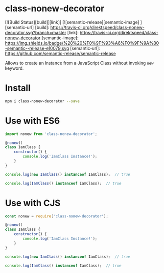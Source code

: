 # class-nonew-decorator
[![Build Status][build]][link]]
[![semantic-release][semantic-image] ][semantic-url]
[build]: https://travis-ci.org/direktspeed/class-nonew-decorator.svg?branch=master
[link]: https://travis-ci.org/direktspeed/class-nonew-decorator
[semantic-image]: https://img.shields.io/badge/%20%20%F0%9F%93%A6%F0%9F%9A%80-semantic--release-e10079.svg
[semantic-url]: https://github.com/semantic-release/semantic-release

Allows to create an Instance from a JavaScript Class without invoking `new` keyword.

# Install

```bash
npm i class-nonew-decorator --save
```
# Use with ES6

```javascript
import nonew from 'class-nonew-decorator';

@nonew()
class IamClass {
    constructor() {
        console.log('IamClass Instance!');
    }
}

console.log(new IamClass() instanceof IamClass);  // true

console.log(IamClass() instanceof IamClass);  // true
```

# Use with CJS

```javascript
const nonew = require('class-nonew-decorator');

@nonew()
class IamClass {
    constructor() {
        console.log('IamClass Instance!');
    }
}

console.log(new IamClass() instanceof IamClass);  // true

console.log(IamClass() instanceof IamClass);  // true
```
